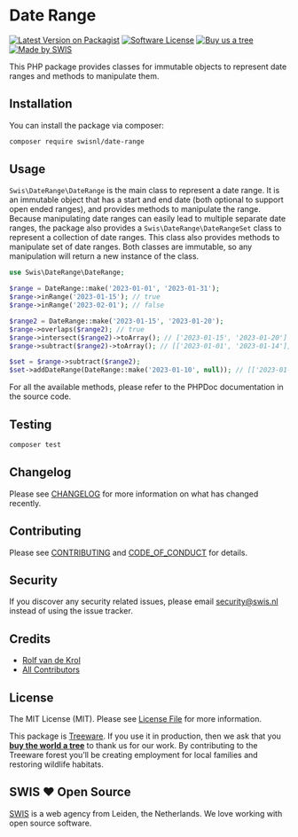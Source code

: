 # Date Range
    
[![Latest Version on Packagist](https://img.shields.io/packagist/v/swisnl/date-range.svg?style=flat-square)](https://packagist.org/packages/swisnl/date-range)
[![Software License](https://img.shields.io/packagist/l/swisnl/date-range.svg?style=flat-square)](LICENSE.md)
[![Buy us a tree](https://img.shields.io/badge/Treeware-%F0%9F%8C%B3-lightgreen.svg?style=flat-square)](https://plant.treeware.earth/swisnl/date-range)
[![Made by SWIS](https://img.shields.io/badge/%F0%9F%9A%80-made%20by%20SWIS-%230737A9.svg?style=flat-square)](https://www.swis.nl)

This PHP package provides classes for immutable objects to represent date ranges and methods to manipulate them.

## Installation

You can install the package via composer:

```bash
composer require swisnl/date-range
```

## Usage

`Swis\DateRange\DateRange` is the main class to represent a date range. It is an immutable object that has a start and
end date (both optional to support open ended ranges), and provides methods to manipulate the range. Because
manipulating date ranges can easily lead to multiple separate date ranges, the package also provides a 
`Swis\DateRange\DateRangeSet` class to represent a collection of date ranges. This class also provides methods to
manipulate set of date ranges. Both classes are immutable, so any manipulation will return a new instance of the class.

```php
use Swis\DateRange\DateRange;

$range = DateRange::make('2023-01-01', '2023-01-31');
$range->inRange('2023-01-15'); // true
$range->inRange('2023-02-01'); // false

$range2 = DateRange::make('2023-01-15', '2023-01-20');
$range->overlaps($range2); // true
$range->intersect($range2)->toArray(); // ['2023-01-15', '2023-01-20']
$range->subtract($range2)->toArray(); // [['2023-01-01', '2023-01-14'], ['2023-01-21', '2023-01-31']]

$set = $range->subtract($range2);
$set->addDateRange(DateRange::make('2023-01-10', null)); // [['2023-01-01', null]]
```

For all the available methods, please refer to the PHPDoc documentation in the source code.

## Testing

```bash
composer test
```

## Changelog

Please see [CHANGELOG](https://github.com/swisnl/date-range/blob/main/CHANGELOG.md) for more information on what has changed recently.

## Contributing

Please see [CONTRIBUTING](https://github.com/swisnl/date-range/blob/main/CONTRIBUTING.md) and [CODE_OF_CONDUCT](https://github.com/swisnl/date-range/blob/main/CODE_OF_CONDUCT.md) for details.

## Security

If you discover any security related issues, please email security@swis.nl instead of using the issue tracker.

## Credits

- [Rolf van de Krol](https://github.com/rolfvandekrol)
- [All Contributors](https://github.com/swisnl/date-range/contributors)

## License

The MIT License (MIT). Please see [License File](https://github.com/swisnl/date-range/blob/main/LICENSE.md) for more information.

This package is [Treeware](https://treeware.earth). If you use it in production, then we ask that you
[**buy the world a tree**](https://plant.treeware.earth/swisnl/date-range) to thank us for our work. By
contributing to the Treeware forest you’ll be creating employment for local families and restoring wildlife habitats.

## SWIS ❤️ Open Source

[SWIS](https://www.swis.nl) is a web agency from Leiden, the Netherlands. We love working with open source software.

